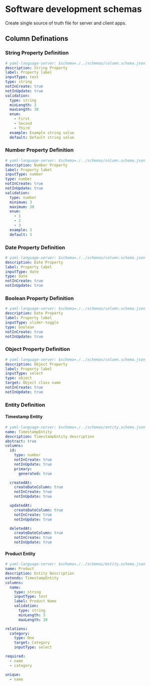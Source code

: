# Software development schemas

Create single source of truth file for server and client apps.

## Column Definations

### String Property Definition

```yaml
# yaml-language-server: $schema=./../schemas/column.schema.json
description: String Property
label: Property label
inputType: text
type: string
notInCreate: true
notInUpdate: true
validation:
  type: string
  minLength: 3
  maxLength: 30
  enum:
    - First
    - Second
    - Third
  example: Example string value
  default: Default string value
```

### Number Property Definition

```yaml
# yaml-language-server: $schema=./../schemas/column.schema.json
description: Number Property
label: Property label
inputType: number
type: number
notInCreate: true
notInUpdate: true
validation:
  type: number
  minimum: 3
  maximum: 30
  enum:
    - 1
    - 2
    - 3
  example: 3
  default: 3
```

### Date Property Definition

```yaml
# yaml-language-server: $schema=./../schemas/column.schema.json
description: Date Property
label: Property label
inputType: date
type: date
notInCreate: true
notInUpdate: true
```

### Boolean Property Definition

```yaml
# yaml-language-server: $schema=./../schemas/column.schema.json
description: Date Property
label: Property label
inputType: slider-toggle
type: boolean
notInCreate: true
notInUpdate: true
```

### Object Property Definition

```yaml
# yaml-language-server: $schema=./../schemas/column.schema.json
description: Object Property
label: Property label
inputType: select
type: object
target: Object class name
notInCreate: true
notInUpdate: true
```

### Entity Definition

#### Timestamp Entity

```yaml
# yaml-language-server: $schema=./../schemas/entity.schema.json
name: TimestampEntity
description: TimestampEntity description
abstract: true
columns:
  id:
    type: number
    notInCreate: true
    notInUpdate: true
    primary:
      generated: true

  createdAt:
    createDateColumn: true
    notInCreate: true
    notInUpdate: true

  updatedAt:
    createDateColumn: true
    notInCreate: true
    notInUpdate: true

  deletedAt:
    createDateColumn: true
    notInCreate: true
    notInUpdate: true
```

#### Product Entity

```yaml
# yaml-language-server: $schema=./../schemas/entity.schema.json
name: Product
description: Entity Description
extends: TimestampEntity
columns:
  name:
    type: string
    inputType: text
    label: Product Name
    validation:
      type: string
      minLength: 3
      maxLength: 30

relations:
  category:
    type: One
    target: Category
    inputType: select

required:
  - name
  - category

unique:
  - name
```
